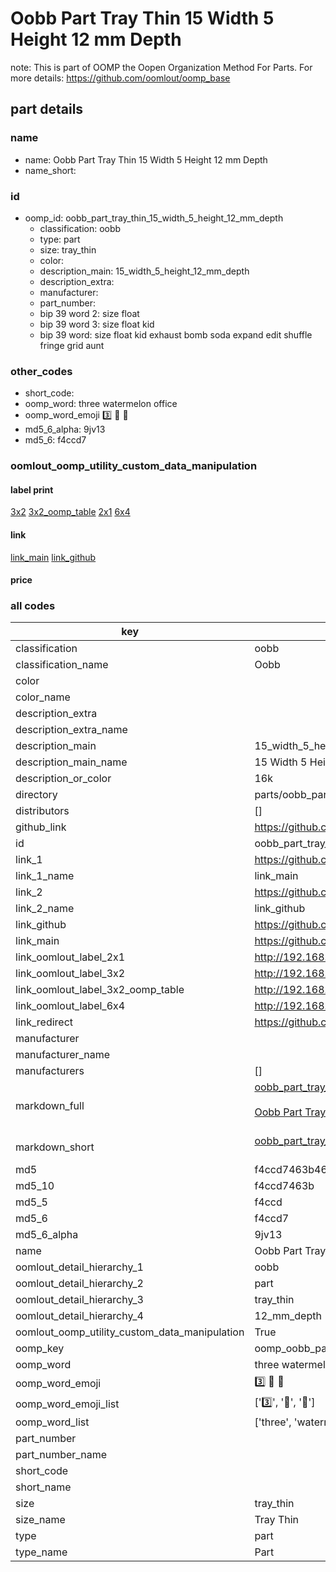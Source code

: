 # Oobb Part Tray Thin 15 Width 5 Height 12 mm Depth  

note: This is part of OOMP the Oopen Organization Method For Parts. For more details: https://github.com/oomlout/oomp_base

##  part details
  







### name
* name: Oobb Part Tray Thin 15 Width 5 Height 12 mm Depth
* name_short: 
### id
* oomp_id: oobb_part_tray_thin_15_width_5_height_12_mm_depth
  * classification: oobb
  * type: part
  * size: tray_thin
  * color: 
  * description_main: 15_width_5_height_12_mm_depth
  * description_extra: 
  * manufacturer: 
  * part_number: 
  * bip 39 word 2: size float
  * bip 39 word 3: size float kid
  * bip 39 word: size float kid exhaust bomb soda expand edit shuffle fringe grid aunt

### other_codes
* short_code: 
* oomp_word: three watermelon office
* oomp_word_emoji :three: :watermelon: :office:
* md5_6_alpha: 9jv13
* md5_6: f4ccd7






### oomlout_oomp_utility_custom_data_manipulation
#### label print
[3x2](http://192.168.1.245:1112/?label=oomp%209jv13)
[3x2_oomp_table](http://192.168.1.108:1112/?label=oomp%209jv13)
[2x1](http://192.168.1.242:1112/?label=oomp%209jv13)
[6x4](http://192.168.1.55:1112/?label=oomp%209jv13)    

#### link

[link_main](https://github.com/oomlout/oomlout_oomp_version_1_messy/tree/main/parts/oobb_part_tray_thin_15_width_5_height_12_mm_depth) [link_github](https://github.com/oomlout/oomlout_oomp_version_1_messy/tree/main/parts/oobb_part_tray_thin_15_width_5_height_12_mm_depth)                             

#### price







### all codes 
| key | value |  
| --- | --- |  
| classification | oobb |  
| classification_name | Oobb |  
| color |  |  
| color_name |  |  
| description_extra |  |  
| description_extra_name |  |  
| description_main | 15_width_5_height_12_mm_depth |  
| description_main_name | 15 Width 5 Height 12 mm Depth |  
| description_or_color | 16k |  
| directory | parts/oobb_part_tray_thin_15_width_5_height_12_mm_depth |  
| distributors | [] |  
| github_link | https://github.com/oomlout/oomlout_oomp_part_src/tree/main/parts/oobb_part_tray_thin_15_width_5_height_12_mm_depth |  
| id | oobb_part_tray_thin_15_width_5_height_12_mm_depth |  
| link_1 | https://github.com/oomlout/oomlout_oomp_version_1_messy/tree/main/parts/oobb_part_tray_thin_15_width_5_height_12_mm_depth |  
| link_1_name | link_main |  
| link_2 | https://github.com/oomlout/oomlout_oomp_version_1_messy/tree/main/parts/oobb_part_tray_thin_15_width_5_height_12_mm_depth |  
| link_2_name | link_github |  
| link_github | https://github.com/oomlout/oomlout_oomp_version_1_messy/tree/main/parts/oobb_part_tray_thin_15_width_5_height_12_mm_depth |  
| link_main | https://github.com/oomlout/oomlout_oomp_version_1_messy/tree/main/parts/oobb_part_tray_thin_15_width_5_height_12_mm_depth |  
| link_oomlout_label_2x1 | http://192.168.1.242:1112/?label=oomp%209jv13 |  
| link_oomlout_label_3x2 | http://192.168.1.245:1112/?label=oomp%209jv13 |  
| link_oomlout_label_3x2_oomp_table | http://192.168.1.108:1112/?label=oomp%209jv13 |  
| link_oomlout_label_6x4 | http://192.168.1.55:1112/?label=oomp%209jv13 |  
| link_redirect | https://github.com/oomlout/oomlout_oomp_version_1_messy/tree/main/parts/oobb_part_tray_thin_15_width_5_height_12_mm_depth |  
| manufacturer |  |  
| manufacturer_name |  |  
| manufacturers | [] |  
| markdown_full | [oobb_part_tray_thin_15_width_5_height_12_mm_depth](none)<br>[](none)<br>[Oobb Part Tray Thin 15 Width 5 Height 12 Mm Depth](none)<br><br> |  
| markdown_short | [oobb_part_tray_thin_15_width_5_height_12_mm_depth](none)<br><br> |  
| md5 | f4ccd7463b466a07388c94f6f4964e4f |  
| md5_10 | f4ccd7463b |  
| md5_5 | f4ccd |  
| md5_6 | f4ccd7 |  
| md5_6_alpha | 9jv13 |  
| name | Oobb Part Tray Thin 15 Width 5 Height 12 mm Depth |  
| oomlout_detail_hierarchy_1 | oobb |  
| oomlout_detail_hierarchy_2 | part |  
| oomlout_detail_hierarchy_3 | tray_thin |  
| oomlout_detail_hierarchy_4 | 12_mm_depth |  
| oomlout_oomp_utility_custom_data_manipulation | True |  
| oomp_key | oomp_oobb_part_tray_thin_15_width_5_height_12_mm_depth |  
| oomp_word | three watermelon office |  
| oomp_word_emoji | :three: :watermelon: :office: |  
| oomp_word_emoji_list | [':three:', ':watermelon:', ':office:'] |  
| oomp_word_list | ['three', 'watermelon', 'office'] |  
| part_number |  |  
| part_number_name |  |  
| short_code |  |  
| short_name |  |  
| size | tray_thin |  
| size_name | Tray Thin |  
| type | part |  
| type_name | Part |  
